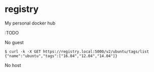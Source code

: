 # registry
My personal docker hub



:TODO

No guest
```
$ curl -k -X GET https://registry.local:5000/v2/ubuntu/tags/list                                                                                    
{"name":"ubuntu","tags":["16.04","12.04","14.04"]}
```

No host


